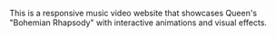 This is a responsive music video website that showcases Queen's "Bohemian Rhapsody" with interactive animations and visual effects.
